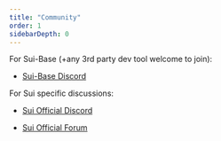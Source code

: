 ```yaml
---
title: "Community"
order: 1
sidebarDepth: 0
---
```



For Sui-Base (+any 3rd party dev tool welcome to join):

  * [Sui-Base Discord](https://discord.com/invite/Erb6SwsVbH)

For Sui specific discussions:

  * [Sui Official Discord](https://discord.gg/sui)

  * [Sui Official Forum](https://forums.sui.io/)


